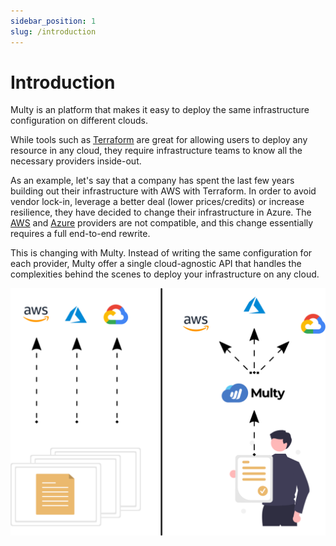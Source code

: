 ```yaml
---
sidebar_position: 1
slug: /introduction
---
```


# Introduction

Multy is an platform that makes it easy to deploy the same infrastructure configuration on different clouds.

While tools such as [Terraform](https://www.terraform.io) are great for allowing users to deploy any resource in any cloud, they require infrastructure teams to know all the necessary providers inside-out.

As an example, let's say that a company has spent the last few years building out their infrastructure with AWS with Terraform. In order to avoid vendor lock-in, leverage a better deal (lower prices/credits) or increase resilience, they have decided to change their infrastructure in Azure. The [AWS](https://registry.terraform.io/providers/hashicorp/aws/latest/docs) and [Azure](https://registry.terraform.io/providers/hashicorp/azurerm/latest/docs) providers are not compatible, and this change essentially requires a full end-to-end rewrite.

This is changing with Multy. Instead of writing the same configuration for each provider, Multy offer a single cloud-agnostic API that handles the complexities behind the scenes to deploy your infrastructure on any cloud.

<!-- <p align="center">
  <img src="assets/multy-cloud.svg" alt="" width="500" />
</p> -->

![multycloud](assets/multy-cloud.svg)

